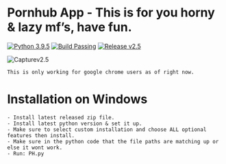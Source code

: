 # Pornhub App - This is for you horny & lazy mf’s, have fun.
[![Python 3.9.5](https://img.shields.io/badge/Python-3.9.5-green.svg)](https://www.python.org/downloads/)
[![Build Passing](https://img.shields.io/badge/Build-Passing-green.svg)](https://github.com/Anonymoushacker4926/Official-Pornhub-App)
[![Release v2.5](https://img.shields.io/badge/Release-v2.5-blue.svg)](https://github.com/Anonymoushacker4926/Official-Pornhub-App)

![Capturev2.5](https://user-images.githubusercontent.com/53458032/112593530-8a377800-8dff-11eb-9778-fe274bbced37.PNG)

```
This is only working for google chrome users as of right now.
```
# Installation on Windows
```
- Install latest released zip file.
- Install latest python version & set it up.
- Make sure to select custom installation and choose ALL optional features then install.
- Make sure in the python code that the file paths are matching up or else it wont work.
- Run: PH.py
```
